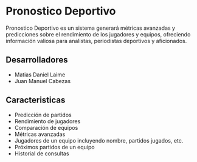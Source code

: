 # Pronostico Deportivo

Pronostico Deportivo es un sistema generará métricas avanzadas y predicciones sobre el rendimiento de los
jugadores y equipos, ofreciendo información valiosa para analistas, periodistas deportivos y aficionados.

## Desarrolladores

- Matias Daniel Laime
- Juan Manuel Cabezas

## Caracteristicas

- Predicción de partidos
- Rendimiento de jugadores
- Comparación de equipos
- Métricas avanzadas
- Jugadores de un equipo incluyendo nombre, partidos jugados, etc.
- Próximos partidos de un equipo
- Historial de consultas


